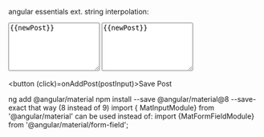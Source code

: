 angular essentials ext.
string interpolation:
<textarea rows="6" [value]="'Test'" >{{newPost}}</textarea>

<textarea rows="6" [value]="newPost" #postInput >{{newPost}}</textarea>
<button (click)=onAddPost(postInput)>Save Post </button>

ng add @angular/material
npm install --save @angular/material@8 --save-exact
that way (8 instead of 9)
import { MatInputModule} from '@angular/material'
can be used instead of: 
import {MatFormFieldModule} from '@angular/material/form-field';

